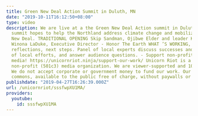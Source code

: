 ```yaml
---
title: Green New Deal Action Summit in Duluth, MN
date: "2019-10-11T16:12:50+08:00"
type: video
description: We are live at a the Green New Deal Action summit in Duluth, MN. The
  summit hopes to help the Northland address climate change and mobilize for the Green
  New Deal. TRADITIONAL OPENING Skip Sandman, Ojibwe Elder and leader KEYNOTE SPEAKER
  Winona LaDuke, Executive Director - Honor The Earth WHAT ’S WORKING, DULUTH! Lessons,
  reflections, next steps. Panel of local experts discuss successes and challenges
  of local efforts, and answer audience questions. - Support non-profit independent
  media! https://unicornriot.ninja/support-our-work/ Unicorn Riot is a horizontally-organized
  non-profit (501c3) media organization. We are viewer-supported and 100% independent.
  We do not accept corporate or government money to fund our work. Our media is creative
  commons, available to the public free of charge, without paywalls or advertisements.
publishdate: "2019-04-27T16:26:39.000Z"
url: /unicornriot/sssfwpXU1MA/
providers:
  youtube:
    id: sssfwpXU1MA
---
```

